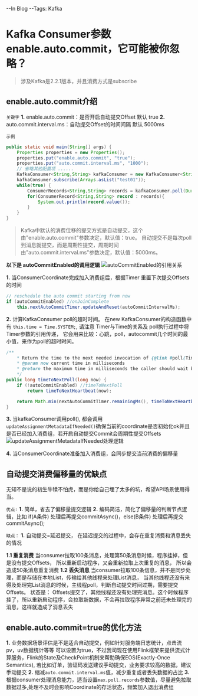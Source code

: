 --In Blog
--Tags: Kafka

# Kafka Consumer参数enable.auto.commit，它可能被你忽略？

>涉及Kafka是2.2.1版本，并且消费方式是subscribe


## enable.auto.commit介绍
`关键字`
**1.** enable.auto.commit：是否开启自动提交Offset  默认 true
**2.** auto.commit.interval.ms：自动提交Offset的时间间隔  默认 5000ms

`示例`
```java
public static void main(String[] args) {
    Properties properties = new Properties();
    properties.put("enable.auto.commit", "true");
    properties.put("auto.commit.interval.ms", "1000");
    // 省略其他配置项 ......
    KafkaConsumer<String,String> kafkaConsumer = new KafkaConsumer<String, String>(properties);
    kafkaConsumer.subscribe(Arrays.asList("test01"));
    while(true) {
        ConsumerRecords<String,String> records = kafkaConsumer.poll(Duration.ofSeconds(10));
        for(ConsumerRecord<String,String> record : records){
            System.out.println(record.value());
        }
    }
}
```

>Kafka中默认的消费位移的提交方式是自动提交，这个由"enable.auto.commit"参数决定，默认值：true。 自动提交不是每次poll到消息就提交，而是周期性提交，周期时间由"auto.commit.interval.ms"参数决定，默认值：5000ms。  

**以下是 autoCommitEnabled的调用逻辑**
![autoCommitEnabled的引用关系](http://img.xinzhuxiansheng.com/blogimgs/kafka/enable_auto_commit/enable_auto_commit01.png)

**1.** 当ConsumerCoordinate完成加入消费组后，根据Timer 重置下次提交Offsets的时间
```java
// reschedule the auto commit starting from now
if (autoCommitEnabled) //onJoinComplete
    this.nextAutoCommitTimer.updateAndReset(autoCommitIntervalMs);
```
**2.** 计算KafkaConsumer poll的超时时间。 在new KafkaConsumer的构造函数中有 `this.time = Time.SYSTEM;`, 请注意 Timer与Time的关系及 poll执行过程中将Timer参数的引用传递， 它会用来比较：心跳，poll，autocommit几个时间的最小值，来作为poll的超时时间。
```java
/**
    * Return the time to the next needed invocation of {@link #poll(Timer)}.
    * @param now current time in milliseconds
    * @return the maximum time in milliseconds the caller should wait before the next invocation of poll()
    */
public long timeToNextPoll(long now) {
    if (!autoCommitEnabled) //timeToNextPoll
        return timeToNextHeartbeat(now);

    return Math.min(nextAutoCommitTimer.remainingMs(), timeToNextHeartbeat(now));
}
```

**3.** 当kafkaConsumer调用poll(), 都会调用`updateAssignmentMetadataIfNeeded()`确保当前的coordinate是否初始化ok并且是否已经加入消费组，若开启自动提交Commit会周期性提交Offsets
![updateAssignmentMetadataIfNeeded处理逻辑](http://img.xinzhuxiansheng.com/blogimgs/kafka/enable_auto_commit/enable_auto_commit02.png)

**4.** 当ConsumerCoordinate准备加入消费组，会同步提交当前消费的偏移量

## 自动提交消费偏移量的优缺点
无知不是说的初生牛犊不怕虎，而是你给自己埋了太多的坑，希望API场景使用得当。

`优点:`
**1.** 简单，省去了偏移量提交逻辑
**2.** 编码简洁，简化了偏移量的判断节点逻辑，比如 if(A条件) 处理后再提交commitAsync()，else(B条件) 处理后再提交commitAsync();

`缺点：`
**1.** 自动提交=延迟提交， 在延迟提交的过程中，会存在重复消费和消息丢失的情况

**1.1 重复消费** 当consumer拉取100条消息，处理第50条消息时候，程序挂掉，但是没有提交Offsets， 所以重新启动程序，又会重新拉取上次重复的消息， 所以会造成50条消息重复消费
**1.2 丢失消息** 当consumer拉取100条信息，并不是同步处理，而是存储在本地List，传输给其他线程来处理List消息， 当其他线程还没有来得及处理完List消息的时候，主线程poll，判断自动提交时间过期，需要提交Offsets。 状态是： Offsets提交了，其他线程还没有处理完消息。这个时候程序挂了，所以重新启动程序，会拉取新数据，不会再拉取程序异常之前还未处理完的消息，这样就造成了消息丢失

## enable.auto.commit=true的优化方法
**1.** 业务数据场景评估是不是适合自动提交，例如针对服务端日志统计，点击流pv，uv数据统计等等 可以设置为true，不过我司现在使用Flink框架来提供流式计算服务，Flink的State及CheckPoint机制来帮助确保EOS(Exactly-Once Semantics), 若比如订单，验证码发送建议手动提交，业务要求较高的数据，建议手动提交
**2.** 缩减`auto.commit.interval.ms`值，减少重复或者丢失数据的占比
**3.** 根据consumer处理消息能力，适当设置`max.poll.records`参数值，尽量避免拉取数据过多,处理不及时会影响Coordinate的存活状态，频繁加入退出消费组